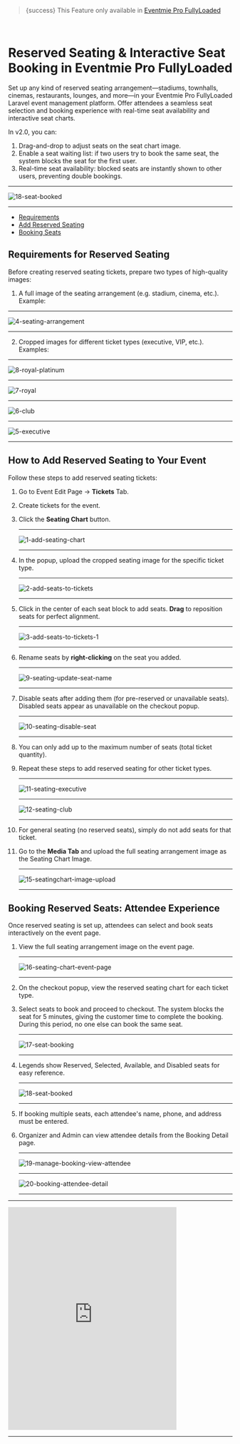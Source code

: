<!--
Meta Description: Learn how to set up reserved seating and interactive seat booking in Eventmie Pro FullyLoaded. Step-by-step guide for creating seat charts, real-time seat availability, and managing ticketed seating for stadiums, cinemas, and events in your Laravel event management platform.
Meta Keywords: reserved seating, seat booking, Eventmie Pro FullyLoaded, Laravel seat chart, stadium seating, cinema seating, real-time seat availability, ticketing, event management, Classiebit
-->
> {success} This Feature only available in [Eventmie Pro FullyLoaded](https://classiebit.com/eventmie-pro-fullyloaded)

<br>

# Reserved Seating & Interactive Seat Booking in Eventmie Pro FullyLoaded

Set up any kind of reserved seating arrangement—stadiums, townhalls, cinemas, restaurants, lounges, and more—in your Eventmie Pro FullyLoaded Laravel event management platform. Offer attendees a seamless seat selection and booking experience with real-time seat availability and interactive seat charts.

In v2.0, you can:

1. Drag-and-drop to adjust seats on the seat chart image.
2. Enable a seat waiting list: if two users try to book the same seat, the system blocks the seat for the first user.
3. Real-time seat availability: blocked seats are instantly shown to other users, preventing double bookings.

---

![18-seat-booked](/images/v2/17-seat-booking.webp "18-seat-booked")

---

-   [Requirements](#Requirements)
-   [Add Reserved Seating](#Add-Reserved-Seating)
-   [Booking Seats](#Booking-Seats)

<a name="Requirements"></a>

## Requirements for Reserved Seating

Before creating reserved seating tickets, prepare two types of high-quality images:

1. A full image of the seating arrangement (e.g. stadium, cinema, etc.). Example:

---

![4-seating-arrangement](/images/fullyloaded/4-seating-arrangement.webp "4-seating-arrangement")

---

2. Cropped images for different ticket types (executive, VIP, etc.). Examples:

---

![8-royal-platinum](/images/fullyloaded/8-royal-platinum.webp "8-royal-platinum")

---

![7-royal](/images/fullyloaded/7-royal.webp "7-royal")

---

![6-club](/images/fullyloaded/6-club.webp "6-club")

---

![5-executive](/images/fullyloaded/5-executive.webp "5-executive")

---

<a name="Add-Reserved-Seating"></a>

## How to Add Reserved Seating to Your Event

Follow these steps to add reserved seating tickets:

1. Go to Event Edit Page -> **Tickets** Tab.
2. Create tickets for the event.
3. Click the **Seating Chart** button.

    ***

    ![1-add-seating-chart](/images/v3/Reserved-seating-system-image-23.webp "1-add-seating-chart")

    ***

4. In the popup, upload the cropped seating image for the specific ticket type.

    ***

    ![2-add-seats-to-tickets](/images/v2/2-add-seats-to-tickets.webp "2-add-seats-to-tickets")

    ***

5. Click in the center of each seat block to add seats. **Drag** to reposition seats for perfect alignment.

    ***

    ![3-add-seats-to-tickets-1](/images/v2/3-add-seats-to-tickets-1.webp "3-add-seats-to-tickets-1")

    ***

6. Rename seats by **right-clicking** on the seat you added.

    ***

    ![9-seating-update-seat-name](/images/v2/9-seating-update-seat-name.webp "9-seating-update-seat-name")

    ***

7. Disable seats after adding them (for pre-reserved or unavailable seats). Disabled seats appear as unavailable on the checkout popup.

    ***

    ![10-seating-disable-seat](/images/v2/10-seating-disable-seat.webp "10-seating-disable-seat")

    ***

8. You can only add up to the maximum number of seats (total ticket quantity).
9. Repeat these steps to add reserved seating for other ticket types.

    ***

    ![11-seating-executive](/images/v2/11-seating-executive.webp "11-seating-executive")

    ***

    ![12-seating-club](/images/v3/reserved-seating-system-image-3.webp "12-seating-club")

    ***

10. For general seating (no reserved seats), simply do not add seats for that ticket.
11. Go to the **Media Tab** and upload the full seating arrangement image as the Seating Chart Image.

    ***

    ![15-seatingchart-image-upload](/images/v2/EventmieProFullyLoadedV2.0/11-seatingchart-image-upload.webp "15-seatingchart-image-upload")

    ***

<a name="Booking-Seats"></a>

## Booking Reserved Seats: Attendee Experience

Once reserved seating is set up, attendees can select and book seats interactively on the event page.

1. View the full seating arrangement image on the event page.

    ***

    ![16-seating-chart-event-page](/images/v3/resetved-seating-chart-image-4.webp "16-seating-chart-event-page")

    ***

2. On the checkout popup, view the reserved seating chart for each ticket type.
3. Select seats to book and proceed to checkout. The system blocks the seat for 5 minutes, giving the customer time to complete the booking. During this period, no one else can book the same seat.

    ***

    ![17-seat-booking](/images/v2/17-seat-booking.webp "17-seat-booking")

    ***

4. Legends show Reserved, Selected, Available, and Disabled seats for easy reference.

    ***

    ![18-seat-booked](/images/v3/resetved-seating-chart-image-4.webp "18-seat-booked")

    ***

5. If booking multiple seats, each attendee's name, phone, and address must be entered.
6. Organizer and Admin can view attendee details from the Booking Detail page.

    ***

    ![19-manage-booking-view-attendee](/images/v3/Organiser-My-bookings-image-24.webp "19-manage-booking-view-attendee")

    ***

    ![20-booking-attendee-detail](/images/v3/Booking-details-preview-image-53.webp "20-booking-attendee-detail")

    ***

---

<iframe width="75%" height="500" src="https://www.youtube.com/embed/07ux5omr4MM?si=ccy7siPJVbVYVweS" title="YouTube video player" frameborder="0" allow="accelerometer; autoplay; clipboard-write; encrypted-media; gyroscope; picture-in-picture; web-share" referrerpolicy="strict-origin-when-cross-origin" allowfullscreen></iframe>

---